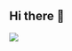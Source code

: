 ## Hi there 👋
<img   align="center" src="https://github-readme-stats.vercel.app/api?username=zzwh12&locale=cn&line_height=33&show_icons=true&hide=&theme=&rank_icon=default"/>
<!--
**zzwh12/ZZWH12** is a ✨ _special_ ✨ repository because its `README.md` (this file) appears on your GitHub profile.

Here are some ideas to get you started:

- 🔭 I’m currently working on ...
- 🌱 I’m currently learning ...
- 👯 I’m looking to collaborate on ...
- 🤔 I’m looking for help with ...
- 💬 Ask me about ...
- 📫 How to reach me: ...
- 😄 Pronouns: ...
- ⚡ Fun fact: ...
-->
